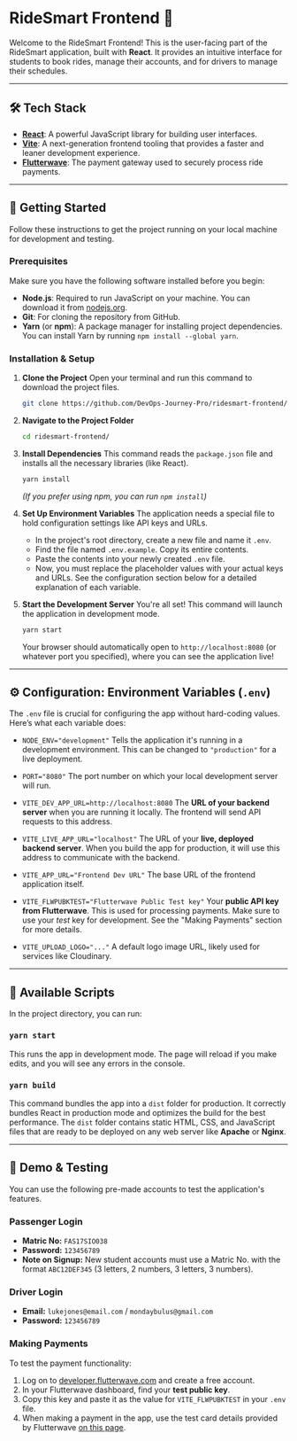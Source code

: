# RideSmart Frontend 🚗

Welcome to the RideSmart Frontend! This is the user-facing part of the RideSmart application, built with **React**. It provides an intuitive interface for students to book rides, manage their accounts, and for drivers to manage their schedules.

---

## 🛠️ Tech Stack

* **[React](https://reactjs.org/)**: A powerful JavaScript library for building user interfaces.
* **[Vite](https://vitejs.dev/)**: A next-generation frontend tooling that provides a faster and leaner development experience.
* **[Flutterwave](https://flutterwave.com/us/)**: The payment gateway used to securely process ride payments.

---

## 🚀 Getting Started

Follow these instructions to get the project running on your local machine for development and testing.

### **Prerequisites**

Make sure you have the following software installed before you begin:

* **Node.js**: Required to run JavaScript on your machine. You can download it from [nodejs.org](https://nodejs.org/).
* **Git**: For cloning the repository from GitHub.
* **Yarn** (or **npm**): A package manager for installing project dependencies. You can install Yarn by running `npm install --global yarn`.

### **Installation & Setup**

1.  **Clone the Project**
    Open your terminal and run this command to download the project files.
    ```sh
    git clone https://github.com/DevOps-Journey-Pro/ridesmart-frontend/
    ```

2.  **Navigate to the Project Folder**
    ```sh
    cd ridesmart-frontend/
    ```

3.  **Install Dependencies**
    This command reads the `package.json` file and installs all the necessary libraries (like React).
    ```sh
    yarn install
    ```
    *(If you prefer using npm, you can run `npm install`)*

4.  **Set Up Environment Variables**
    The application needs a special file to hold configuration settings like API keys and URLs.
    * In the project's root directory, create a new file and name it `.env`.
    * Find the file named `.env.example`. Copy its entire contents.
    * Paste the contents into your newly created `.env` file.
    * Now, you must replace the placeholder values with your actual keys and URLs. See the configuration section below for a detailed explanation of each variable.

5.  **Start the Development Server**
    You're all set! This command will launch the application in development mode.
    ```sh
    yarn start
    ```
    Your browser should automatically open to `http://localhost:8080` (or whatever port you specified), where you can see the application live!

---

## ⚙️ Configuration: Environment Variables (`.env`)

The `.env` file is crucial for configuring the app without hard-coding values. Here’s what each variable does:

* `NODE_ENV="development"`
    Tells the application it's running in a development environment. This can be changed to `"production"` for a live deployment.

* `PORT="8080"`
    The port number on which your local development server will run.

* `VITE_DEV_APP_URL=http://localhost:8080`
    The **URL of your backend server** when you are running it locally. The frontend will send API requests to this address.

* `VITE_LIVE_APP_URL="localhost"`
    The URL of your **live, deployed backend server**. When you build the app for production, it will use this address to communicate with the backend.

* `VITE_APP_URL="Frontend Dev URL"`
    The base URL of the frontend application itself.

* `VITE_FLWPUBKTEST="Flutterwave Public Test key"`
    Your **public API key from Flutterwave**. This is used for processing payments. Make sure to use your *test* key for development. See the "Making Payments" section for more details.

* `VITE_UPLOAD_LOGO="..."`
    A default logo image URL, likely used for services like Cloudinary.

---

## 📜 Available Scripts

In the project directory, you can run:

### `yarn start`

This runs the app in development mode. The page will reload if you make edits, and you will see any errors in the console.

### `yarn build`

This command bundles the app into a `dist` folder for production. It correctly bundles React in production mode and optimizes the build for the best performance. The `dist` folder contains static HTML, CSS, and JavaScript files that are ready to be deployed on any web server like **Apache** or **Nginx**.

---

## 🧪 Demo & Testing

You can use the following pre-made accounts to test the application's features.

### **Passenger Login**

* **Matric No:** `FAS17SIO038`
* **Password:** `123456789`
* **Note on Signup:** New student accounts must use a Matric No. with the format `ABC12DEF345` (3 letters, 2 numbers, 3 letters, 3 numbers).

### **Driver Login**

* **Email:** `lukejones@email.com` / `mondaybulus@gmail.com`
* **Password:** `123456789`

### **Making Payments**

To test the payment functionality:

1.  Log on to [developer.flutterwave.com](https://developer.flutterwave.com/) and create a free account.
2.  In your Flutterwave dashboard, find your **test public key**.
3.  Copy this key and paste it as the value for `VITE_FLWPUBKTEST` in your `.env` file.
4.  When making a payment in the app, use the test card details provided by Flutterwave [on this page](https://developer.flutterwave.com/docs/integration-guides/testing-helpers/).

